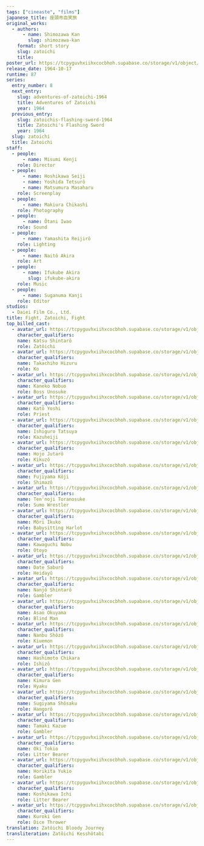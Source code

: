 ```yaml
---
tags: ["cineaste", "films"]
japanese_title: 座頭市血笑旅
original_works:
  - authors:
      - name: Shimozawa Kan
        slug: shimozawa-kan
    format: short story
    slug: zatoichi
    title:
poster_url: https://tcpyguvhxiihxcocbhoh.supabase.co/storage/v1/object/public/godzilla-cineaste-public/content/films/fight-zatoichi-fight-1964/posters/fight-zatoichi-fight-1964.jpg
release_date: 1964-10-17
runtime: 87
series:
  entry_number: 8
  next_entry:
    slug: adventures-of-zatoichi-1964
    title: Adventures of Zatoichi
    year: 1964
  previous_entry:
    slug: zatoichis-flashing-sword-1964
    title: Zatoichi's Flashing Sword
    year: 1964
  slug: zatoichi
  title: Zatoichi
staff:
  - people:
      - name: Misumi Kenji
    role: Director
  - people:
      - name: Hoshikawa Seiji
      - name: Yoshida Tetsurô
      - name: Matsumura Masaharu
    role: Screenplay
  - people:
      - name: Makiura Chikashi
    role: Photography
  - people:
      - name: Ôtani Iwao
    role: Sound
  - people:
      - name: Yamashita Reijirô
    role: Lighting
  - people:
      - name: Naitô Akira
    role: Art
  - people:
      - name: Ifukube Akira
        slug: ifukube-akira
    role: Music
  - people:
      - name: Suganuma Kanji
    role: Editor
studios:
  - Daiei Film Co., Ltd.
title: Fight, Zatoichi, Fight
top_billed_cast:
  - avatar_url: https://tcpyguvhxiihxcocbhoh.supabase.co/storage/v1/object/public/godzilla-cineaste-public/content/films/fight-zatoichi-fight-1964/cast-avatars/shintaro-katsu-0.jpg
    character_qualifiers:
    name: Katsu Shintarô
    role: Zatôichi
  - avatar_url: https://tcpyguvhxiihxcocbhoh.supabase.co/storage/v1/object/public/godzilla-cineaste-public/content/films/fight-zatoichi-fight-1964/cast-avatars/hizuru-takachiho-0.jpg
    character_qualifiers:
    name: Takachiho Hizuru
    role: Ko
  - avatar_url: https://tcpyguvhxiihxcocbhoh.supabase.co/storage/v1/object/public/godzilla-cineaste-public/content/films/fight-zatoichi-fight-1964/cast-avatars/nobuo-kaneko-0.jpg
    character_qualifiers:
    name: Kaneko Nobuo
    role: Boss Unosuke
  - avatar_url: https://tcpyguvhxiihxcocbhoh.supabase.co/storage/v1/object/public/godzilla-cineaste-public/content/films/fight-zatoichi-fight-1964/cast-avatars/yoshi-kato-0.jpg
    character_qualifiers:
    name: Katô Yoshi
    role: Priest
  - avatar_url: https://tcpyguvhxiihxcocbhoh.supabase.co/storage/v1/object/public/godzilla-cineaste-public/content/films/fight-zatoichi-fight-1964/cast-avatars/tatsuya-ishiguro-0.jpg
    character_qualifiers:
    name: Ishiguro Tatsuya
    role: Kazuheiji
  - avatar_url: https://tcpyguvhxiihxcocbhoh.supabase.co/storage/v1/object/public/godzilla-cineaste-public/content/films/fight-zatoichi-fight-1964/cast-avatars/jutaro-hojo-0.jpg
    character_qualifiers:
    name: Hojo Jutarô
    role: Kikuzô
  - avatar_url: https://tcpyguvhxiihxcocbhoh.supabase.co/storage/v1/object/public/godzilla-cineaste-public/content/films/fight-zatoichi-fight-1964/cast-avatars/koji-fujiyama-0.jpg
    character_qualifiers:
    name: Fujiyama Kôji
    role: Shimazô
  - avatar_url: https://tcpyguvhxiihxcocbhoh.supabase.co/storage/v1/object/public/godzilla-cineaste-public/content/films/fight-zatoichi-fight-1964/cast-avatars/toranosuke-tennoji-0.jpg
    character_qualifiers:
    name: Ten'noji Toranosuke
    role: Sumo Wrestler
  - avatar_url: https://tcpyguvhxiihxcocbhoh.supabase.co/storage/v1/object/public/godzilla-cineaste-public/content/films/fight-zatoichi-fight-1964/cast-avatars/ikuko-mori-0.jpg
    character_qualifiers:
    name: Môri Ikuko
    role: Babysitting Harlot
  - avatar_url: https://tcpyguvhxiihxcocbhoh.supabase.co/storage/v1/object/public/godzilla-cineaste-public/content/films/fight-zatoichi-fight-1964/cast-avatars/nobu-kawaguchi-0.jpg
    character_qualifiers:
    name: Kawaguchi Nobu
    role: Otoyo
  - avatar_url: https://tcpyguvhxiihxcocbhoh.supabase.co/storage/v1/object/public/godzilla-cineaste-public/content/films/fight-zatoichi-fight-1964/cast-avatars/saburo-date-0.jpg
    character_qualifiers:
    name: Date Saburô
    role: Heidayû
  - avatar_url: https://tcpyguvhxiihxcocbhoh.supabase.co/storage/v1/object/public/godzilla-cineaste-public/content/films/fight-zatoichi-fight-1964/cast-avatars/shintaro-nanjo-0.jpg
    character_qualifiers:
    name: Nanjô Shintarô
    role: Gambler
  - avatar_url: https://tcpyguvhxiihxcocbhoh.supabase.co/storage/v1/object/public/godzilla-cineaste-public/content/films/fight-zatoichi-fight-1964/cast-avatars/okayama-asao-0.jpg
    character_qualifiers:
    name: Asao Okuyama
    role: Blind Man
  - avatar_url: https://tcpyguvhxiihxcocbhoh.supabase.co/storage/v1/object/public/godzilla-cineaste-public/content/films/fight-zatoichi-fight-1964/cast-avatars/shozo-nanbu-0.jpg
    character_qualifiers:
    name: Nanbu Shôzô
    role: Kiuemon
  - avatar_url: https://tcpyguvhxiihxcocbhoh.supabase.co/storage/v1/object/public/godzilla-cineaste-public/content/films/fight-zatoichi-fight-1964/cast-avatars/chikara-hashimoto-0.jpg
    character_qualifiers:
    name: Hashimoto Chikara
    role: Ishizô
  - avatar_url: https://tcpyguvhxiihxcocbhoh.supabase.co/storage/v1/object/public/godzilla-cineaste-public/content/films/fight-zatoichi-fight-1964/cast-avatars/gen-kimura-0.jpg
    character_qualifiers:
    name: Kimura Gen
    role: Hyaku
  - avatar_url: https://tcpyguvhxiihxcocbhoh.supabase.co/storage/v1/object/public/godzilla-cineaste-public/content/films/fight-zatoichi-fight-1964/cast-avatars/shosaku-sugiyama-0.jpg
    character_qualifiers:
    name: Sugiyama Shôsaku
    role: Hangorô
  - avatar_url: https://tcpyguvhxiihxcocbhoh.supabase.co/storage/v1/object/public/godzilla-cineaste-public/content/films/fight-zatoichi-fight-1964/cast-avatars/kazue-tamaki-0.jpg
    character_qualifiers:
    name: Tamaki Kazue
    role: Gambler
  - avatar_url: https://tcpyguvhxiihxcocbhoh.supabase.co/storage/v1/object/public/godzilla-cineaste-public/content/films/fight-zatoichi-fight-1964/cast-avatars/tokio-oki-0.jpg
    character_qualifiers:
    name: Oki Tokio
    role: Litter Bearer
  - avatar_url: https://tcpyguvhxiihxcocbhoh.supabase.co/storage/v1/object/public/godzilla-cineaste-public/content/films/fight-zatoichi-fight-1964/cast-avatars/yukio-horikita-0.jpg
    character_qualifiers:
    name: Horikita Yukio
    role: Gambler
  - avatar_url: https://tcpyguvhxiihxcocbhoh.supabase.co/storage/v1/object/public/godzilla-cineaste-public/content/films/fight-zatoichi-fight-1964/cast-avatars/ichi-koshikawa-0.jpg
    character_qualifiers:
    name: Koshikawa Ichi
    role: Litter Bearer
  - avatar_url: https://tcpyguvhxiihxcocbhoh.supabase.co/storage/v1/object/public/godzilla-cineaste-public/content/films/fight-zatoichi-fight-1964/cast-avatars/gen-kuroki-0.jpg
    character_qualifiers:
    name: Kuroki Gen
    role: Dice Thrower
translation: Zatôichi Bloody Journey
transliteration: Zatôichi Kesshôtabi
---
```

